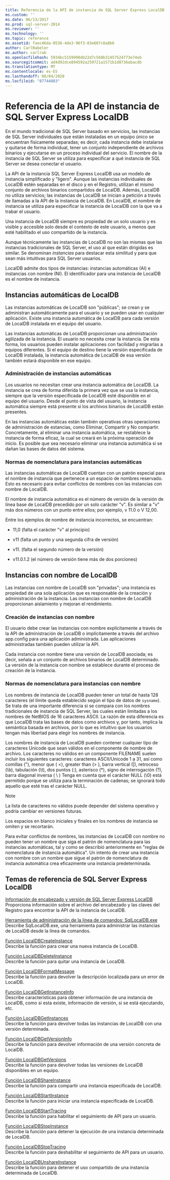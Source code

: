 ```yaml
---
title: Referencia de la API de instancia de SQL Server Express LocalDB | Microsoft Docs
ms.custom: ''
ms.date: 06/13/2017
ms.prod: sql-server-2014
ms.reviewer: ''
ms.technology: ''
ms.topic: reference
ms.assetid: faec46da-0536-4de3-96f3-83e607c8a8b6
author: CarlRabeler
ms.author: carlrab
ms.openlocfilehash: 5934bc5159998db22d7c560b31457524773e74eb
ms.sourcegitcommit: ad4d92dce894592a259721a1571b1d8736abacdb
ms.translationtype: MT
ms.contentlocale: es-ES
ms.lasthandoff: 08/04/2020
ms.locfileid: "87744083"
---
```

# <a name="sql-server-express-localdb-instance-api-reference"></a>Referencia de la API de instancia de SQL Server Express LocalDB
  En el mundo tradicional de SQL Server basado en servicios, las instancias de SQL Server individuales que están instaladas en un equipo único se encuentran físicamente separadas; es decir, cada instancia debe instalarse y quitarse de forma individual, tener un conjunto independiente de archivos binarios y ejecutarse en un proceso individual del servicio. El nombre de la instancia de SQL Server se utiliza para especificar a qué instancia de SQL Server se desea conectar el usuario.  
  
 La API de la instancia SQL Server Express LocalDB usa un modelo de instancia simplificado y "ligero". Aunque las instancias individuales de LocalDB estén separadas en el disco y en el Registro, utilizan el mismo conjunto de archivos binarios compartidos de LocalDB. Además, LocalDB no utiliza servicios; las instancias de LocalDB se inician a petición a través de llamadas a la API de la instancia de LocalDB. En LocalDB, el nombre de instancia se utiliza para especificar la instancia de LocalDB con la que va a trabar el usuario.  
  
 Una instancia de LocalDB siempre es propiedad de un solo usuario y es visible y accesible solo desde el contexto de este usuario, a menos que esté habilitado el uso compartido de la instancia.  
  
 Aunque técnicamente las instancias de LocalDB no son las mismas que las instancias tradicionales de SQL Server, el uso al que están dirigidas es similar. Se denominan *instancias* para destacar esta similitud y para que sean más intuitivas para SQL Server usuarios.  
  
 LocalDB admite dos tipos de instancias: instancias automáticas (AI) e instancias con nombre (NI). El identificador para una instancia de LocalDB es el nombre de instancia.  
  
## <a name="automatic-localdb-instances"></a>Instancias automáticas de LocalDB  
 Las instancias automáticas de LocalDB son "públicas"; se crean y se administran automáticamente para el usuario y se pueden usar en cualquier aplicación. Existe una instancia automática de LocalDB para cada versión de LocalDB instalada en el equipo del usuario.  
  
 Las instancias automáticas de LocalDB proporcionan una administración agilizada de la instancia. El usuario no necesita crear la instancia. De esta forma, los usuarios pueden instalar aplicaciones con facilidad y migrarlas a equipos diferentes. Si el equipo de destino tiene la versión especificada de LocalDB instalada, la instancia automática de LocalDB de esa versión también estará disponible en ese equipo.  
  
### <a name="automatic-instance-management"></a>Administración de instancias automáticas  
 Los usuarios no necesitan crear una instancia automática de LocalDB. La instancia se crea de forma diferida la primera vez que se usa la instancia, siempre que la versión especificada de LocalDB esté disponible en el equipo del usuario. Desde el punto de vista del usuario, la instancia automática siempre está presente si los archivos binarios de LocalDB están presentes.  
  
 En las instancias automáticas están también operativas otras operaciones de administración de estancias, como Eliminar, Compartir y No compartir. Concretamente, al eliminar una instancia automática, se restablece la instancia de forma eficaz, la cual se creará en la próxima operación de inicio. Es posible que sea necesario eliminar una instancia automática si se dañan las bases de datos del sistema.  
  
### <a name="automatic-instance-naming-rules"></a>Normas de nomenclatura para instancias automáticas  
 Las instancias automáticas de LocalDB cuentan con un patrón especial para el nombre de instancia que pertenece a un espacio de nombres reservado. Esto es necesario para evitar conflictos de nombres con las instancias con nombre de LocalDB.  
  
 El nombre de instancia automática es el número de versión de la versión de línea base de LocalDB precedido por un solo carácter "v". Es similar a "v" más dos números con un punto entre ellos; por ejemplo, v 11.0 o V 12,00.  
  
 Entre los ejemplos de nombre de instancia incorrectos, se encuentran:  
  
-   11,0 (falta el carácter "v" al principio)  
  
-   v11 (falta un punto y una segunda cifra de versión)  
  
-   v11. (falta el segundo número de la versión)  
  
-   v11.0.1.2 (el número de versión tiene más de dos porciones)  
  
## <a name="named-localdb-instances"></a>Instancias con nombre de LocalDB  
 Las instancias con nombre de LocalDB son "privadas"; una instancia es propiedad de una sola aplicación que es responsable de la creación y administración de la instancia. Las instancias con nombre de LocalDB proporcionan aislamiento y mejoran el rendimiento.  
  
### <a name="named-instance-creation"></a>Creación de instancias con nombre  
 El usuario debe crear las instancias con nombre explícitamente a través de la API de administración de LocalDB o implícitamente a través del archivo app.config para una aplicación administrada. Las aplicaciones administradas también pueden utilizar la API.  
  
 Cada instancia con nombre tiene una versión de LocalDB asociada; es decir, señala a un conjunto de archivos binarios de LocalDB determinado. La versión de la instancia con nombre se establece durante el proceso de creación de la instancia.  
  
### <a name="named-instance-naming-rules"></a>Normas de nomenclatura para instancias con nombre  
 Los nombres de instancia de LocalDB pueden tener un total de hasta 128 caracteres (el límite queda establecido según el tipo de datos de `sysname`). Se trata de una importante diferencia si se compara con los nombres tradicionales de instancia de SQL Server, las cuales están limitadas a los nombres de NetBIOS de 16 caracteres ASCII. La razón de esta diferencia es que LocalDB trata las bases de datos como archivos y, por tanto, implica la semántica basada en archivos, por lo que es intuitivo que los usuarios tengan más libertad para elegir los nombres de instancia.  
  
 Los nombres de instancia de LocalDB pueden contener cualquier tipo de caracteres Unicode que sean válidos en el componente de nombre de archivo. Los caracteres no válidos en un componente FILENAME suelen incluir los siguientes caracteres: caracteres ASCII/Unicode 1 a 31, así como comillas ("), menor que ( \<), greater than (> ), barra vertical (|), retroceso (\b), tabulación (\t), dos puntos (:), asterisco (*), signo de interrogación (?), barra diagonal inversa ( \\ ) Tenga en cuenta que el carácter NULL (\0) está permitido porque se utiliza para la terminación de cadenas; se ignorará todo aquello que esté tras el carácter NULL.  
  
> [!NOTE]  
>  La lista de caracteres no válidos puede depender del sistema operativo y podría cambiar en versiones futuras.  
  
 Los espacios en blanco iniciales y finales en los nombres de instancia se omiten y se recortarán.  
  
 Para evitar conflictos de nombres, las instancias de LocalDB con nombre no pueden tener un nombre que siga el patrón de nomenclatura para las instancias automáticas, tal y como se describió anteriormente en "reglas de nomenclatura de instancia automática". Un intento de crear una instancia con nombre con un nombre que sigue el patrón de nomenclatura de instancia automática crea eficazmente una instancia predeterminada.  
  
## <a name="sql-server-express-localdb-reference-topics"></a>Temas de referencia de SQL Server Express LocalDB  
 [Información de encabezado y versión de SQL Server Express LocalDB](sql-server-express-localdb-header-and-version-information.md)  
 Proporciona información sobre el archivo del encabezado y las claves del Registro para encontrar la API de la instancia de LocalDB.  
  
 [Herramienta de administración de la línea de comandos: SqlLocalDB.exe](command-line-management-tool-sqllocaldb-exe.md)  
 Describe SqlLocalDB.exe, una herramienta para administrar las instancias de LocalDB desde la línea de comandos.  
  
 [Función LocalDBCreateInstance](localdbcreateinstance-function.md)  
 Describe la función para crear una nueva instancia de LocalDB.  
  
 [Función LocalDBDeleteInstance](localdbdeleteinstance-function.md)  
 Describe la función para quitar una instancia de LocalDB.  
  
 [Función LocalDBFormatMessage](localdbformatmessage-function.md)  
 Describe la función para devolver la descripción localizada para un error de LocalDB.  
  
 [Función LocalDBGetInstanceInfo](localdbgetinstanceinfo-function.md)  
 Describe características para obtener información de una instancia de LocalDB, como si esta existe, información de versión, si se está ejecutando, etc.  
  
 [Función LocalDBGetInstances](localdbgetinstances-function.md)  
 Describe la función para devolver todas las instancias de LocalDB con una versión determinada.  
  
 [Función LocalDBGetVersionInfo](localdbgetversioninfo-function.md)  
 Describe la función para devolver información de una versión concreta de LocalDB.  
  
 [Función LocalDBGetVersions](localdbgetversions-function.md)  
 Describe la función para devolver todas las versiones de LocalDB disponibles en un equipo.  
  
 [Función LocalDBShareInstance](localdbshareinstance-function.md)  
 Describe la función para compartir una instancia especificada de LocalDB.  
  
 [Función LocalDBStartInstance](localdbstartinstance-function.md)  
 Describe la función para iniciar una instancia especificada de LocalDB.  
  
 [Función LocalDBStartTracing](localdbstarttracing-function.md)  
 Describe la función para habilitar el seguimiento de API para un usuario.  
  
 [Función LocalDBStopInstance](localdbstopinstance-function.md)  
 Describe la función para detener la ejecución de una instancia determinada de LocalDB.  
  
 [Función LocalDBStopTracing](localdbstoptracing-function.md)  
 Describe la función para deshabilitar el seguimiento de API para un usuario.  
  
 [Función LocalDBUnshareInstance](localdbunshareinstance-function.md)  
 Describe la función para detener el uso compartido de una instancia determinada de LocalDB.  
  
  
